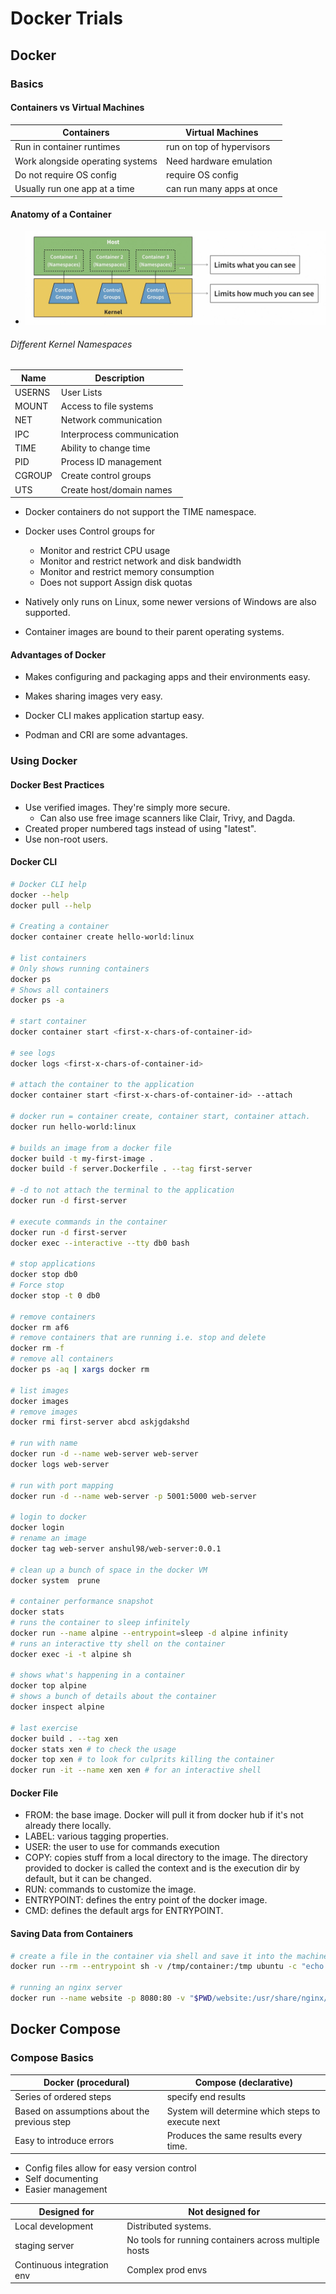 # Docker Trials

## Docker

### Basics

#### Containers vs Virtual Machines

| Containers                       | Virtual Machines          |
| -------------------------------- | ------------------------- |
| Run in container runtimes        | run on top of hypervisors |
| Work alongside operating systems | Need hardware emulation   |
| Do not require OS config         | require OS config         |
| Usually run one app at a time    | can run many apps at once |

#### Anatomy of a Container

- ![Alt text](docker-course-1/resources/image.png)

###### Different Kernel Namespaces

| Name   | Description                |
| ------ | -------------------------- |
| USERNS | User Lists                 |
| MOUNT  | Access to file systems     |
| NET    | Network communication      |
| IPC    | Interprocess communication |
| TIME   | Ability to change time     |
| PID    | Process ID management      |
| CGROUP | Create control groups      |
| UTS    | Create host/domain names   |

- Docker containers do not support the TIME namespace.
- Docker uses Control groups for
  - Monitor and restrict CPU usage
  - Monitor and restrict network and disk bandwidth
  - Monitor and restrict memory consumption
  - Does not support Assign disk quotas

- Natively only runs on Linux, some newer versions of Windows are also supported.
- Container images are bound to their parent operating systems.

#### Advantages of Docker

- Makes configuring and packaging apps and their environments easy.
- Makes sharing images very easy.
- Docker CLI makes application startup easy.

- Podman and CRI are some advantages.

### Using Docker

#### Docker Best Practices

- Use verified images. They're simply more secure.
  - Can also use free image scanners like Clair, Trivy, and Dagda.
- Created proper numbered tags instead of using "latest".
- Use non-root users.

#### Docker CLI

```sh
# Docker CLI help
docker --help
docker pull --help

# Creating a container
docker container create hello-world:linux

# list containers
# Only shows running containers
docker ps
# Shows all containers
docker ps -a

# start container
docker container start <first-x-chars-of-container-id>

# see logs
docker logs <first-x-chars-of-container-id>

# attach the container to the application
docker container start <first-x-chars-of-container-id> --attach

# docker run = container create, container start, container attach.
docker run hello-world:linux

# builds an image from a docker file
docker build -t my-first-image .
docker build -f server.Dockerfile . --tag first-server

# -d to not attach the terminal to the application
docker run -d first-server

# execute commands in the container
docker run -d first-server
docker exec --interactive --tty db0 bash

# stop applications
docker stop db0
# Force stop
docker stop -t 0 db0

# remove containers
docker rm af6
# remove containers that are running i.e. stop and delete
docker rm -f
# remove all containers
docker ps -aq | xargs docker rm

# list images
docker images
# remove images
docker rmi first-server abcd askjgdakshd

# run with name
docker run -d --name web-server web-server
docker logs web-server

# run with port mapping
docker run -d --name web-server -p 5001:5000 web-server

# login to docker
docker login
# rename an image
docker tag web-server anshul98/web-server:0.0.1

# clean up a bunch of space in the docker VM
docker system  prune

# container performance snapshot
docker stats
# runs the container to sleep infinitely
docker run --name alpine --entrypoint=sleep -d alpine infinity
# runs an interactive tty shell on the container
docker exec -i -t alpine sh

# shows what's happening in a container
docker top alpine
# shows a bunch of details about the container
docker inspect alpine

# last exercise
docker build . --tag xen
docker stats xen # to check the usage
docker top xen # to look for culprits killing the container
docker run -it --name xen xen # for an interactive shell
```

#### Docker File

- FROM: the base image. Docker will pull it from docker hub if it's not already there locally.
- LABEL: various tagging properties.
- USER: the user to use for commands execution
- COPY: copies stuff from a local directory to the image. The directory provided to docker is called the context and is the execution dir by default, but it can be changed.
- RUN: commands to customize the image.
- ENTRYPOINT: defines the entry point of the docker image.
- CMD: defines the default args for ENTRYPOINT.

#### Saving Data from Containers

```sh
# create a file in the container via shell and save it into the machine using volume mounting
docker run --rm --entrypoint sh -v /tmp/container:/tmp ubuntu -c "echo 'hello there.' > /tmp/file && cat /tmp/file"

# running an nginx server
docker run --name website -p 8080:80 -v "$PWD/website:/usr/share/nginx/html" --rm nginx
```

## Docker Compose

### Compose Basics

| Docker (procedural)                          | Compose (declarative)                             |
| -------------------------------------------- | ------------------------------------------------- |
| Series of ordered steps                      | specify end results                               |
| Based on assumptions about the previous step | System will determine which steps to execute next |
| Easy to introduce errors                     | Produces the same results every time.             |

- Config files allow for easy version control
- Self documenting
- Easier management

| Designed for               | Not designed for                                      |
| -------------------------- | ----------------------------------------------------- |
| Local development          | Distributed systems.                                  |
| staging server             | No tools for running containers across multiple hosts |
| Continuous integration env | Complex prod envs                                     |

